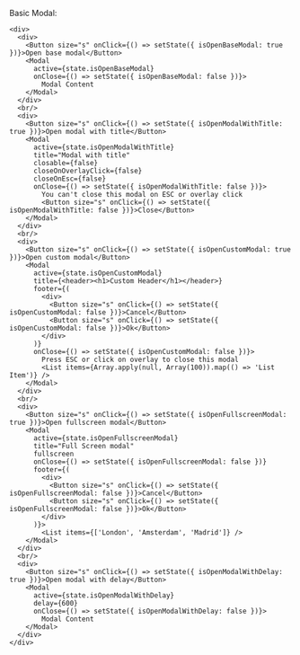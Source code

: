 Basic Modal:

    <div>
      <div>
        <Button size="s" onClick={() => setState({ isOpenBaseModal: true })}>Open base modal</Button>
        <Modal
          active={state.isOpenBaseModal}
          onClose={() => setState({ isOpenBaseModal: false })}>
            Modal Content
        </Modal>
      </div>
      <br/>
      <div>
        <Button size="s" onClick={() => setState({ isOpenModalWithTitle: true })}>Open modal with title</Button>
        <Modal
          active={state.isOpenModalWithTitle}
          title="Modal with title"
          closable={false}
          closeOnOverlayClick={false}
          closeOnEsc={false}
          onClose={() => setState({ isOpenModalWithTitle: false })}>
            You can't close this modal on ESC or overlay click
            <Button size="s" onClick={() => setState({ isOpenModalWithTitle: false })}>Close</Button>
        </Modal>
      </div>
      <br/>
      <div>
        <Button size="s" onClick={() => setState({ isOpenCustomModal: true })}>Open custom modal</Button>
        <Modal
          active={state.isOpenCustomModal}
          title={<header><h1>Custom Header</h1></header>}
          footer={(
            <div>
              <Button size="s" onClick={() => setState({ isOpenCustomModal: false })}>Cancel</Button>
              <Button size="s" onClick={() => setState({ isOpenCustomModal: false })}>Ok</Button>
            </div>
          )}
          onClose={() => setState({ isOpenCustomModal: false })}>
            Press ESC or click on overlay to close this modal
            <List items={Array.apply(null, Array(100)).map(() => 'List Item')} />
        </Modal>
      </div>
      <br/>
      <div>
        <Button size="s" onClick={() => setState({ isOpenFullscreenModal: true })}>Open fullscreen modal</Button>
        <Modal
          active={state.isOpenFullscreenModal}
          title="Full Screen modal"
          fullscreen
          onClose={() => setState({ isOpenFullscreenModal: false })}
          footer={(
            <div>
              <Button size="s" onClick={() => setState({ isOpenFullscreenModal: false })}>Cancel</Button>
              <Button size="s" onClick={() => setState({ isOpenFullscreenModal: false })}>Ok</Button>
            </div>
          )}>
            <List items={['London', 'Amsterdam', 'Madrid']} />
        </Modal>
      </div>
      <br/>
      <div>
        <Button size="s" onClick={() => setState({ isOpenModalWithDelay: true })}>Open modal with delay</Button>
        <Modal
          active={state.isOpenModalWithDelay}
          delay={600}
          onClose={() => setState({ isOpenModalWithDelay: false })}>
            Modal Content
        </Modal>
      </div>
    </div>
